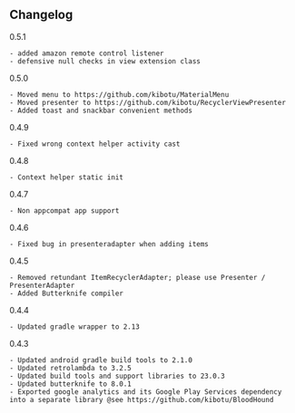 Changelog
---------

0.5.1

    - added amazon remote control listener
    - defensive null checks in view extension class

0.5.0

    - Moved menu to https://github.com/kibotu/MaterialMenu
    - Moved presenter to https://github.com/kibotu/RecyclerViewPresenter
    - Added toast and snackbar convenient methods

0.4.9
    
    - Fixed wrong context helper activity cast
    
0.4.8 
    
    - Context helper static init
    
0.4.7
    
    - Non appcompat app support

0.4.6

    - Fixed bug in presenteradapter when adding items

0.4.5
    
    - Removed retundant ItemRecyclerAdapter; please use Presenter / PresenterAdapter 
    - Added Butterknife compiler

0.4.4
    
    - Updated gradle wrapper to 2.13

0.4.3

    - Updated android gradle build tools to 2.1.0
    - Updated retrolambda to 3.2.5
    - Updated build tools and support libraries to 23.0.3
    - Updated butterknife to 8.0.1
    - Exported google analytics and its Google Play Services dependency into a separate library @see https://github.com/kibotu/BloodHound